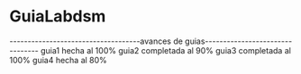 # GuiaLabdsm
 ------------------------------------avances de guias--------------------------------
 guia1 hecha al 100%
 guia2 completada al 90%
 guia3 completada al 100%
 guia4 hecha al 80%
